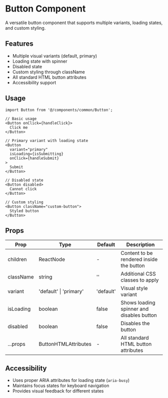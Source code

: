 # Button Component

A versatile button component that supports multiple variants, loading states, and custom styling.

## Features

- Multiple visual variants (default, primary)
- Loading state with spinner
- Disabled state
- Custom styling through className
- All standard HTML button attributes
- Accessibility support

## Usage

```tsx
import Button from '@/components/common/Button';

// Basic usage
<Button onClick={handleClick}>
  Click me
</Button>

// Primary variant with loading state
<Button 
  variant="primary"
  isLoading={isSubmitting}
  onClick={handleSubmit}
>
  Submit
</Button>

// Disabled state
<Button disabled>
  Cannot click
</Button>

// Custom styling
<Button className="custom-button">
  Styled button
</Button>
```

## Props

| Prop | Type | Default | Description |
|------|------|---------|-------------|
| children | ReactNode | - | Content to be rendered inside the button |
| className | string | '' | Additional CSS classes to apply |
| variant | 'default' \| 'primary' | 'default' | Visual style variant |
| isLoading | boolean | false | Shows loading spinner and disables button |
| disabled | boolean | false | Disables the button |
| ...props | ButtonHTMLAttributes | - | All standard HTML button attributes |

## Accessibility

- Uses proper ARIA attributes for loading state (`aria-busy`)
- Maintains focus states for keyboard navigation
- Provides visual feedback for different states 